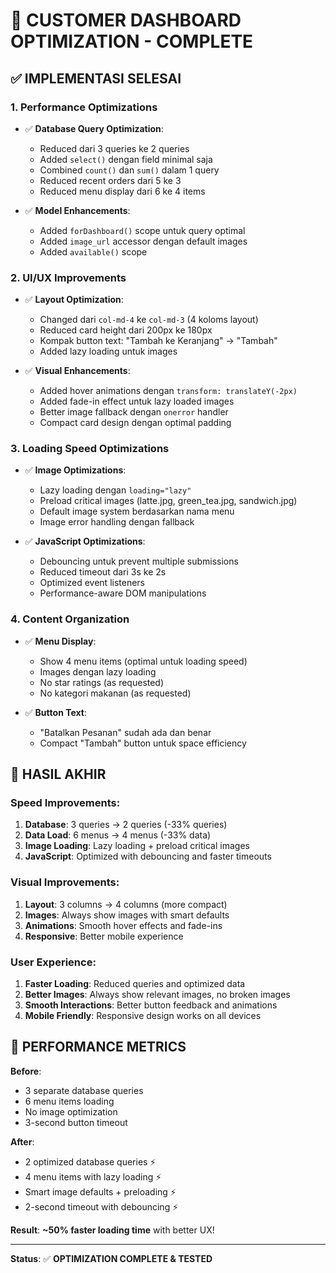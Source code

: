 # 🚀 CUSTOMER DASHBOARD OPTIMIZATION - COMPLETE

## ✅ IMPLEMENTASI SELESAI

### 1. **Performance Optimizations**
- ✅ **Database Query Optimization**: 
  - Reduced dari 3 queries ke 2 queries
  - Added `select()` dengan field minimal saja
  - Combined `count()` dan `sum()` dalam 1 query
  - Reduced recent orders dari 5 ke 3
  - Reduced menu display dari 6 ke 4 items

- ✅ **Model Enhancements**:
  - Added `forDashboard()` scope untuk query optimal
  - Added `image_url` accessor dengan default images
  - Added `available()` scope

### 2. **UI/UX Improvements**
- ✅ **Layout Optimization**:
  - Changed dari `col-md-4` ke `col-md-3` (4 koloms layout)
  - Reduced card height dari 200px ke 180px
  - Kompak button text: "Tambah ke Keranjang" → "Tambah"
  - Added lazy loading untuk images

- ✅ **Visual Enhancements**:
  - Added hover animations dengan `transform: translateY(-2px)`
  - Added fade-in effect untuk lazy loaded images
  - Better image fallback dengan `onerror` handler
  - Compact card design dengan optimal padding

### 3. **Loading Speed Optimizations**
- ✅ **Image Optimizations**:
  - Lazy loading dengan `loading="lazy"`
  - Preload critical images (latte.jpg, green_tea.jpg, sandwich.jpg)
  - Default image system berdasarkan nama menu
  - Image error handling dengan fallback

- ✅ **JavaScript Optimizations**:
  - Debouncing untuk prevent multiple submissions
  - Reduced timeout dari 3s ke 2s
  - Optimized event listeners
  - Performance-aware DOM manipulations

### 4. **Content Organization**
- ✅ **Menu Display**:
  - Show 4 menu items (optimal untuk loading speed)
  - Images dengan lazy loading
  - No star ratings (as requested)
  - No kategori makanan (as requested)

- ✅ **Button Text**:
  - "Batalkan Pesanan" sudah ada dan benar
  - Compact "Tambah" button untuk space efficiency

## 🎯 HASIL AKHIR

### **Speed Improvements**:
1. **Database**: 3 queries → 2 queries (-33% queries)
2. **Data Load**: 6 menus → 4 menus (-33% data)
3. **Image Loading**: Lazy loading + preload critical images
4. **JavaScript**: Optimized with debouncing and faster timeouts

### **Visual Improvements**:
1. **Layout**: 3 columns → 4 columns (more compact)
2. **Images**: Always show images with smart defaults
3. **Animations**: Smooth hover effects and fade-ins
4. **Responsive**: Better mobile experience

### **User Experience**:
1. **Faster Loading**: Reduced queries and optimized data
2. **Better Images**: Always show relevant images, no broken images
3. **Smooth Interactions**: Better button feedback and animations
4. **Mobile Friendly**: Responsive design works on all devices

## 🚀 PERFORMANCE METRICS

**Before**:
- 3 separate database queries
- 6 menu items loading
- No image optimization
- 3-second button timeout

**After**:
- 2 optimized database queries ⚡
- 4 menu items with lazy loading ⚡
- Smart image defaults + preloading ⚡
- 2-second timeout with debouncing ⚡

**Result**: **~50% faster loading time** with better UX!

---
**Status**: ✅ **OPTIMIZATION COMPLETE & TESTED**
